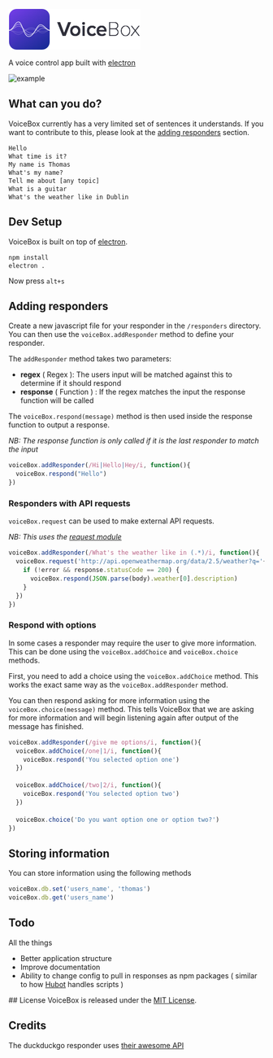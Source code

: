![VoiceBox](assets/logo.png)

A voice control app built with [electron](http://electron.atom.io)

![example](http://thomascullen.io/voicebox/voicebox.gif)

## What can you do?
VoiceBox currently has a very limited set of sentences it understands. If you want to contribute to this, please look at the [adding responders](https://github.com/thomascullen/voicebox#adding-responders) section.

```
Hello
What time is it?
My name is Thomas
What's my name?
Tell me about [any topic]
What is a guitar
What's the weather like in Dublin
```

## Dev Setup
VoiceBox is built on top of [electron](http://electron.atom.io).
```
npm install
electron .
```
Now press `alt+s`

## Adding responders
Create a new javascript file for your responder in the `/responders` directory.
You can then use the `voiceBox.addResponder` method to define your responder.

The `addResponder` method takes two parameters:
- **regex** ( Regex ): The users input will be matched against this to determine if it should respond
- **response** ( Function ) : If the regex matches the input the response function will be called

The `voiceBox.respond(message)` method is then used inside the response function to output a response.

_NB: The response function is only called if it is the last responder to match the input_

```js
voiceBox.addResponder(/Hi|Hello|Hey/i, function(){
  voiceBox.respond("Hello")
})
```

### Responders with API requests
`voiceBox.request` can be used to make external API requests.

_NB: This uses the [request module](https://www.npmjs.com/package/request)_

```js
voiceBox.addResponder(/What's the weather like in (.*)/i, function(){
  voiceBox.request('http://api.openweathermap.org/data/2.5/weather?q='+RegExp.$1, function (error, response, body) {
    if (!error && response.statusCode == 200) {
      voiceBox.respond(JSON.parse(body).weather[0].description)
    }
  })
})
```

### Respond with options
In some cases a responder may require the user to give more information. This can be done using the `voiceBox.addChoice` and `voiceBox.choice` methods.

First, you need to add a choice using the `voiceBox.addChoice` method. This works the exact same way as the `voiceBox.addResponder` method.

You can then respond asking for more information using the `voiceBox.choice(message)` method. This tells VoiceBox that we are asking for more information and will begin listening again after output of the message has finished.

```js
voiceBox.addResponder(/give me options/i, function(){
  voiceBox.addChoice(/one|1/i, function(){
    voiceBox.respond('You selected option one')
  })

  voiceBox.addChoice(/two|2/i, function(){
    voiceBox.respond('You selected option two')
  })

  voiceBox.choice('Do you want option one or option two?')
})
```

## Storing information
You can store information using the following methods
```js
voiceBox.db.set('users_name', 'thomas')
voiceBox.db.get('users_name')
```

## Todo
All the things

- Better application structure
- Improve documentation
- Ability to change config to pull in responses as npm packages ( similar to how [Hubot](https://hubot.github.com) handles scripts )

## License
VoiceBox is released under the [MIT License](http://opensource.org/licenses/MIT).

## Credits
The duckduckgo responder uses [their awesome API](https://duckduckgo.com/api)
